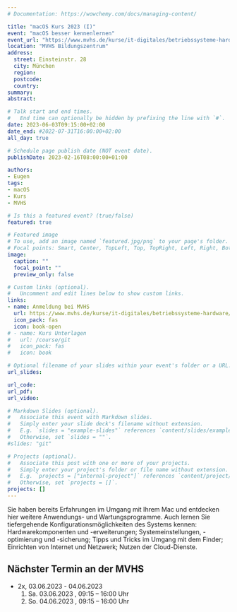 ```yaml
---
# Documentation: https://wowchemy.com/docs/managing-content/

title: "macOS Kurs 2023 (I)"
event: "macOS besser kennenlernen"
event_url: "https://www.mvhs.de/kurse/it-digitales/betriebssysteme-hardware/hardware/macos-das-apple-betriebssystem-besser-kennenlernen-460-C-Q483430"
location: "MVHS Bildungszentrum"
address:
  street: Einsteinstr. 28
  city: München
  region:
  postcode:
  country:
summary:
abstract:

# Talk start and end times.
#   End time can optionally be hidden by prefixing the line with `#`.
date: 2023-06-03T09:15:00+02:00
date_end: #2022-07-31T16:00:00+02:00
all_day: true

# Schedule page publish date (NOT event date).
publishDate: 2023-02-16T08:00:00+01:00

authors:
- Eugen
tags:
- macOS
- Kurs
- MVHS

# Is this a featured event? (true/false)
featured: true

# Featured image
# To use, add an image named `featured.jpg/png` to your page's folder. 
# Focal points: Smart, Center, TopLeft, Top, TopRight, Left, Right, BottomLeft, Bottom, BottomRight.
image:
  caption: ""
  focal_point: ""
  preview_only: false

# Custom links (optional).
#   Uncomment and edit lines below to show custom links.
links:
- name: Anmeldung bei MVHS
  url: https://www.mvhs.de/kurse/it-digitales/betriebssysteme-hardware/hardware/macos-das-apple-betriebssystem-besser-kennenlernen-460-C-Q483430
  icon_pack: fas
  icon: book-open
# - name: Kurs Unterlagen
#   url: /course/git
#   icon_pack: fas
#   icon: book

# Optional filename of your slides within your event's folder or a URL.
url_slides:

url_code:
url_pdf:
url_video:

# Markdown Slides (optional).
#   Associate this event with Markdown slides.
#   Simply enter your slide deck's filename without extension.
#   E.g. `slides = "example-slides"` references `content/slides/example-slides.md`.
#   Otherwise, set `slides = ""`.
#slides: "git"

# Projects (optional).
#   Associate this post with one or more of your projects.
#   Simply enter your project's folder or file name without extension.
#   E.g. `projects = ["internal-project"]` references `content/project/deep-learning/index.md`.
#   Otherwise, set `projects = []`.
projects: []
---
```

Sie haben bereits Erfahrungen im Umgang mit Ihrem Mac und entdecken hier weitere Anwendungs- und Wartungsprogramme. Auch lernen Sie tiefergehende Konfigurationsmöglichkeiten des Systems kennen: Hardwarekomponenten und -erweiterungen; Systemeinstellungen, -optimierung und -sicherung; Tipps und Tricks im Umgang mit dem Finder; Einrichten von Internet und Netzwerk; Nutzen der Cloud-Dienste.

## Nächster Termin an der MVHS

- 2x, 03.06.2023 - 04.06.2023
  1. Sa. 03.06.2023 , 09:15 – 16:00 Uhr
  2. So. 04.06.2023 , 09:15 – 16:00 Uhr
